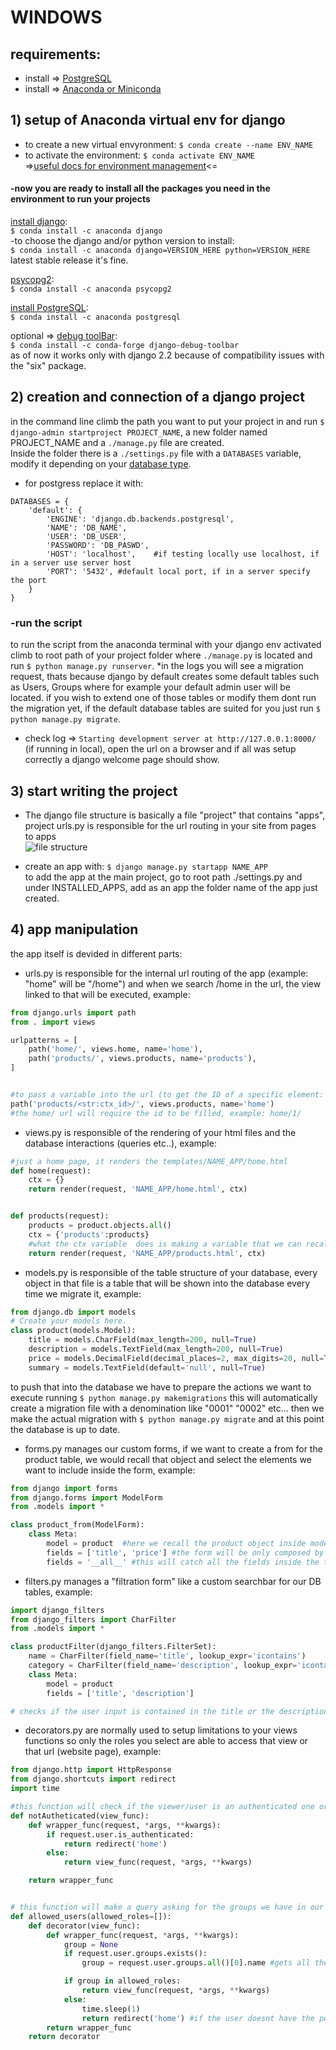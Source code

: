 # WINDOWS
## requirements:
* install => [PostgreSQL](https://www.enterprisedb.com/downloads/postgres-postgresql-downloads)<br/>
* install => [Anaconda or Miniconda](https://www.anaconda.com/products/individual)

## 1) setup of Anaconda virtual env for django
* to create a new virtual envyronment: ```$ conda create --name ENV_NAME```<br/>
* to activate the environment: ```$ conda activate ENV_NAME```<br/>
=>[useful docs for environment management](https://docs.conda.io/projects/conda/en/latest/user-guide/tasks/manage-environments.html#creating-an-environment-with-commands)<=<br/>

#### -now you are ready to install all the packages you need in the environment to run your projects

[install django](https://anaconda.org/anaconda/django):<br/>
```$ conda install -c anaconda django```<br/>
-to choose the django and/or python version to install:<br/>
```$ conda install -c anaconda django=VERSION_HERE python=VERSION_HERE```<br/>
latest stable release it's fine.

[psycopg2](https://anaconda.org/anaconda/psycopg2):<br/>
```$ conda install -c anaconda psycopg2```<br/>

[install PostgreSQL](https://anaconda.org/anaconda/postgresql):<br/>
```$ conda install -c anaconda postgresql```<br/>

optional => [debug toolBar](https://anaconda.org/conda-forge/django-debug-toolbar):<br/>
```$ conda install -c conda-forge django-debug-toolbar```<br/>
as of now it works only with django 2.2 because of compatibility issues with the "six" package.

## 2) creation and connection of a django project
in the command line climb the path you want to put your project in and run ```$ django-admin startproject PROJECT_NAME```, a new folder named PROJECT_NAME and a ```./manage.py``` file are created.<br/>
Inside the folder there is a ```./settings.py``` file with a ```DATABASES``` variable, modify it depending on your [database type](https://docs.djangoproject.com/en/3.1/ref/settings/#databases).
* for postgress replace it with:
```
DATABASES = {
    'default': {
        'ENGINE': 'django.db.backends.postgresql',
        'NAME': 'DB_NAME',
        'USER': 'DB_USER',
        'PASSWORD': 'DB_PASWD',
        'HOST': 'localhost',    #if testing locally use localhost, if in a server use server host
        'PORT': '5432', #default local port, if in a server specify the port
    }
}
```

### -run the script
to run the script from the anaconda terminal with your django env activated climb to root path of your project folder where ```./manage.py``` is located and run  ```$ python manage.py runserver```.
*in the logs you will see a migration request, thats because django by default creates some default tables such as Users, Groups where for example your default admin user will be located.
if you wish to extend one of those tables or modify them dont run the migration yet, if the default database tables are suited for you just run ```$ python manage.py migrate```.

* check log => ```Starting development server at http://127.0.0.1:8000/``` (if running in local), open the url on a browser and if all was setup correctly a django welcome page should show.

## 3) start writing the project
* The django file structure is basically a file "project" that contains "apps", project urls.py is responsible for the url routing in your site from pages to apps<br/>
![file structure](https://djangobook.com/wp-content/uploads/structure_drawing1_new.png "base django project structure")

* create an app with: ```$ django manage.py startapp NAME_APP```<br/>
to add the app at the main project, go to root path ./settings.py and under INSTALLED_APPS, add as an app the folder name of the app just created.

## 4) app manipulation
the app itself is devided in different parts:
* urls.py is responsible for the internal url routing of the app (example: "home" will be "/home") and when we search /home in the url, the view linked to that will be executed, example:
```py
from django.urls import path
from . import views

urlpatterns = [
    path('home/', views.home, name='home'),
    path('products/', views.products, name='products'),
]


#to pass a variable into the url (to get the ID of a specific element: "ctx_id")
path('products/<str:ctx_id>/', views.products, name='home')
#the home/ url will require the id to be filled, example: home/1/
```
* views.py is responsible of the rendering of your html files and the database interactions (queries etc..), example:
```py
#just a home page, it renders the templates/NAME_APP/home.html
def home(request):
    ctx = {}
    return render(request, 'NAME_APP/home.html', ctx)


def products(request):
    products = product.objects.all()
    ctx = {'products':products}  
    #what the ctx variable  does is making a variable that we can recall inside an html file using tags, example:  <p>{{products}}</p> . we can also use IF and FOR inside {%  %} 
    return render(request, 'NAME_APP/products.html', ctx)
```
* models.py is responsible of the table structure of your database, every object in that file is a table that will be shown into the database every time we migrate it, example:
```py
from django.db import models
# Create your models here.
class product(models.Model):
    title = models.CharField(max_length=200, null=True)
    description = models.TextField(max_length=200, null=True)
    price = models.DecimalField(decimal_places=2, max_digits=20, null=True)
    summary = models.TextField(default='null', null=True)
```
to push that into the database we have to prepare the actions we want to execute running ```$ python manage.py makemigrations``` this will automatically create a migration file with a denomination like "0001" "0002" etc...
then we make the actual migration with ```$ python manage.py migrate``` and at this point the database is up to date.
* forms.py manages our custom forms, if we want to create a from for the product table, we would recall that object and select the elements we want to include inside the form, example:
```py
from django import forms
from django.forms import ModelForm
from .models import *

class product_from(ModelForm):
    class Meta:
        model = product  #here we recall the product object inside models.py
        fields = ['title', 'price'] #the form will be only composed by the title and the price of that obejct
        fields = '__all__' #this will catch all the fields inside the table automatically.
```
* filters.py manages a "filtration form" like a custom searchbar for our DB tables, example:
```py
import django_filters
from django_filters import CharFilter
from .models import *

class productFilter(django_filters.FilterSet):
    name = CharFilter(field_name='title', lookup_expr='icontains')
    category = CharFilter(field_name='description', lookup_expr='icontains')
    class Meta:
        model = product
        fields = ['title', 'description']

# checks if the user input is contained in the title or the description in any product row
```
* decorators.py are normally used to setup limitations to your views functions so only the roles you select are able to access that view or that url (website page), example:
```py
from django.http import HttpResponse
from django.shortcuts import redirect
import time

#this function will check if the viewer/user is an authenticated one or not, if your site needs a login system, it will check if the user is logged in (useful if a page is shown only to logged in users)
def notAutheticated(view_func):
    def wrapper_func(request, *args, **kwargs):
        if request.user.is_authenticated:
            return redirect('home')
        else:
            return view_func(request, *args, **kwargs)

    return wrapper_func


# this function will make a query asking for the groups we have in our database/users groups, good practice is to create groups with some determined roles so every user part of that group will have the specific permissions already setup.
def allowed_users(allowed_roles=[]):
    def decorator(view_func):
        def wrapper_func(request, *args, **kwargs):
            group = None
            if request.user.groups.exists():
                group = request.user.groups.all()[0].name #gets all the group name of the user

            if group in allowed_roles:
                return view_func(request, *args, **kwargs)
            else:
                time.sleep(1)
                return redirect('home') #if the user doesnt have the permission, it will be redirected to the gome page
        return wrapper_func
    return decorator
```
